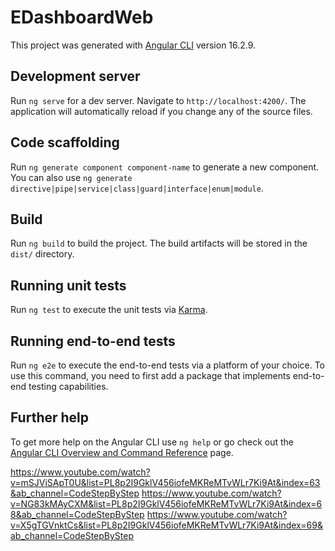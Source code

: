 # EDashboardWeb

This project was generated with [Angular CLI](https://github.com/angular/angular-cli) version 16.2.9.

## Development server

Run `ng serve` for a dev server. Navigate to `http://localhost:4200/`. The application will automatically reload if you change any of the source files.

## Code scaffolding

Run `ng generate component component-name` to generate a new component. You can also use `ng generate directive|pipe|service|class|guard|interface|enum|module`.

## Build

Run `ng build` to build the project. The build artifacts will be stored in the `dist/` directory.

## Running unit tests

Run `ng test` to execute the unit tests via [Karma](https://karma-runner.github.io).

## Running end-to-end tests

Run `ng e2e` to execute the end-to-end tests via a platform of your choice. To use this command, you need to first add a package that implements end-to-end testing capabilities.

## Further help

To get more help on the Angular CLI use `ng help` or go check out the [Angular CLI Overview and Command Reference](https://angular.io/cli) page.

https://www.youtube.com/watch?v=mSJViSApT0U&list=PL8p2I9GklV456iofeMKReMTvWLr7Ki9At&index=63&ab_channel=CodeStepByStep
https://www.youtube.com/watch?v=NG83kMAyCXM&list=PL8p2I9GklV456iofeMKReMTvWLr7Ki9At&index=68&ab_channel=CodeStepByStep
https://www.youtube.com/watch?v=X5gTGVnktCs&list=PL8p2I9GklV456iofeMKReMTvWLr7Ki9At&index=69&ab_channel=CodeStepByStep
